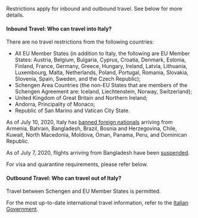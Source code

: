Restrictions apply for inbound and outbound travel. See below for more details.

#### Inbound Travel: Who can travel into Italy?

There are no travel restrictions from the following countries:

- All EU Member States (in addition to Italy, the following are EU Member States: Austria, Belgium, Bulgaria, Cyprus, Croatia, Denmark, Estonia, Finland, France, Germany, Greece, Hungary, Ireland, Latvia, Lithuania, Luxembourg, Malta, Netherlands, Poland, Portugal, Romania, Slovakia, Slovenia, Spain, Sweden, and the Czech Republic);
- Schengen Area Countries (the non-EU States that are members of the Schengen Agreement are: Iceland, Liechtenstein, Norway, Switzerland);
- United Kingdom of Great Britain and Northern Ireland;
- Andorra, Principality of Monaco;
- Republic of San Marino and Vatican City State.

As of July 10, 2020, Italy has [banned foreign nationals](https://www.thejakartapost.com/travel/2020/07/10/italy-bans-entry-from-13-countries-due-to-coronavirus-fears.html) arriving from Armenia, Bahrain, Bangladesh, Brazil, Bosnia and Herzegovina, Chile, Kuwait, North Macedonia, Moldova, Oman, Panama, Peru, and Dominican Republic.

As of July 7, 2020, flights arriving from Bangladesh have been [suspended](https://www.garda.com/crisis24/news-alerts/357501/italy-flights-from-bangladesh-suspended-following-imported-covid-19-cases-july-7-update-34).

For visa and quarantine requirements, please refer below.

#### Outbound Travel: Who can travel out of Italy?

Travel between Schengen and EU Member States is permitted.

For the most up-to-date international travel information, refer to the [Italian Government](https://www.esteri.it/mae/en/ministero/normativaonline/decreto-iorestoacasa-domande-frequenti/focus-cittadini-italiani-in-rientro-dall-estero-e-cittadini-stranieri-in-italia.html).
